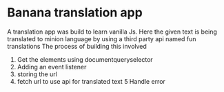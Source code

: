 # Banana translation app
 A translation app was build to learn vanilla Js. Here the given text is being translated to minion language by using a third party api named fun translations
 The process of building this involved 
 
 1. Get the elements using documentqueryselector
 2. Adding an event listener
 3. storing the url 
 4. fetch url to use api for translated text
 5 Handle error
 
